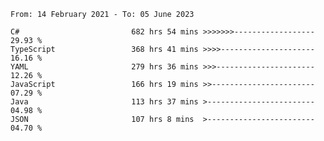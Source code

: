 <!-- [![Top Langs](https://github-readme-stats.vercel.app/api/top-langs/?username=thititongumpun&layout=compact&langs_count=7&theme=prussian)](https://github.com/thititongumpun)
[![Anurag's GitHub stats](https://github-readme-stats.vercel.app/api?username=thititongumpun&hide=stars&show_icons=true&theme=prussian)](https://github.com/thititongumpun) -->

<!--START_SECTION:waka-->

```text
From: 14 February 2021 - To: 05 June 2023

C#                         682 hrs 54 mins >>>>>>>------------------   29.93 %
TypeScript                 368 hrs 41 mins >>>>---------------------   16.16 %
YAML                       279 hrs 36 mins >>>----------------------   12.26 %
JavaScript                 166 hrs 19 mins >>-----------------------   07.29 %
Java                       113 hrs 37 mins >------------------------   04.98 %
JSON                       107 hrs 8 mins  >------------------------   04.70 %
```

<!--END_SECTION:waka-->

